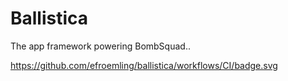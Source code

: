 # Ballistica

The app framework powering BombSquad..

https://github.com/efroemling/ballistica/workflows/CI/badge.svg
